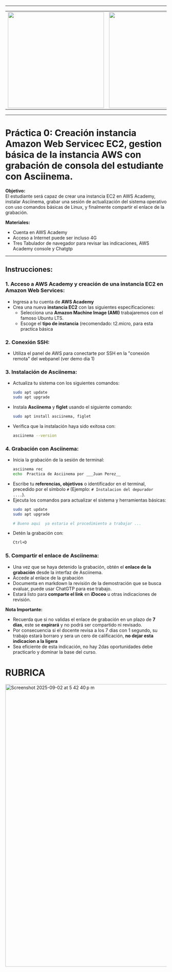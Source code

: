 
---
|  |  |
|----------|----------|
| <img width="300" src="https://github.com/user-attachments/assets/22c50836-a301-4324-b37c-b57e810fdc72" /> | <img width="300" src="https://github.com/user-attachments/assets/22f52d88-1071-4041-9b51-6f883af969a6" /> |

---


# Práctica 0: Creación instancia Amazon Web Servicec EC2, gestion básica de la instancia AWS  con grabación de consola del estudiante con Asciinema.

**Objetivo:**  
El estudiante será capaz de crear una instancia EC2 en AWS Academy, instalar Asciinema, grabar una sesión de actualización del sistema operativo con uso comandos básicas de Linux, y finalmente compartir el enlace de la grabación.

**Materiales:**
- Cuenta en AWS Academy
- Acceso a Internet puede ser incluso 4G
- Tres Tabulador de navegador para revisar las indicaciones, AWS Academy console y Chatgtp

---

## Instrucciones:

### 1. Acceso a AWS Academy y creación de una instancia EC2 en Amazon Web Services:
- Ingresa a tu cuenta de **AWS Academy**
- Crea una nueva **instancia EC2** con las siguientes especificaciones:
  - Selecciona una **Amazon Machine Image (AMI)** trabajaremos con el famoso Ubuntu LTS.
  - Escoge el **tipo de instancia** (recomendado: t2.micro, para esta practica básica

### 2. Conexión SSH:
- Utiliza el panel de AWS para conectarte por SSH en la "conexión remota" del webpanel (ver demo dia 1)

### 3. Instalación de Asciinema:
- Actualiza tu sistema con los siguientes comandos:
  ```bash
  sudo apt update
  sudo apt upgrade
  ```
- Instala **Asciinema** y **figlet** usando el siguiente comando:
  ```bash
  sudo apt install asciinema, figlet
  ```
- Verifica que la instalación haya sido exitosa con:
  ```bash
  asciinema --version
  ```

### 4. Grabación con Asciinema:
- Inicia la grabación de la sesión de terminal:
  ```bash
  asciinema rec
  echo  Practica de Asciinema por ___Juan Perez__
  ```
- Escribe tu **referencias, objetivos** o identificador en el terminal, precedido por el símbolo `#` (Ejemplo: `# Instalacion del depurador ....`).
- Ejecuta los comandos para actualizar el sistema y herramientas básicas:
  ```bash
  sudo apt update
  sudo apt upgrade

  # Bueno aqui  ya estaria el procedimiento a trabajar ...
  ```
- Detén la grabación con:
  ```bash
  Ctrl+D
  ```

### 5. Compartir el enlace de Asciinema:
- Una vez que se haya detenido la grabación, obtén el **enlace de la grabación** desde la interfaz de Asciinema.
- Accede al enlace de la grabación
- Documenta en markdown la revisión de la demostración que se busca evaluar, puede usar ChatGTP para ese trabajo.
- Estará listo para **comparte el link** en **iDoceo** u otras indicaciones de revisión.

**Nota Importante:**  
- Recuerda que si no validas el enlace de grabación en un plazo de **7 días**, este se **expirará** y no podrá ser compartido ni revisado.
- Por consecuencia si el docente revisa a los 7 dias con 1 segundo, su trabajo estarà borraro y sera un cero de calificación, **no dejar esta indicacion a la ligera**
- Sea eficiente de esta indicación, no hay 2das oportunidades debe practicarlo y dominar la base del curso.

# RUBRICA

<img width="1466" height="883" alt="Screenshot 2025-09-02 at 5 42 40 p m" src="https://github.com/user-attachments/assets/01c4ab4a-4fd6-4872-b9cb-63f738e312f1" />






